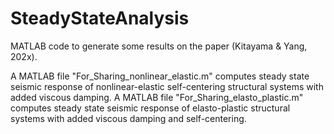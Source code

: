# SteadyStateAnalysis
MATLAB code to generate some results on the paper (Kitayama &amp; Yang, 202x).

A MATLAB file "For_Sharing_nonlinear_elastic.m" computes steady state seismic response of nonlinear-elastic self-centering structural systems with added viscous damping.
A MATLAB file "For_Sharing_elasto_plastic.m" computes steady state seismic response of elasto-plastic structural systems with added viscous damping and self-centering.
